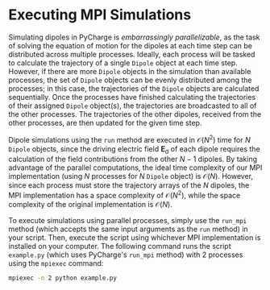 # Executing MPI Simulations
Simulating dipoles in PyCharge is _embarrassingly parallelizable_, as the task of solving the equation of motion for the dipoles at each time step can be distributed across multiple processes. Ideally, each process will be tasked to calculate the trajectory of a single `Dipole` object at each time step. However, if there are more `Dipole` objects in the simulation than available processes, the set of `Dipole` objects can be evenly distributed among the processes; in this case, the trajectories of the `Dipole` objects are calculated sequentially. Once the processes have finished calculating the trajectories of their assigned `Dipole` object(s), the trajectories are broadcasted to all of the other processes. The trajectories of the other dipoles, received from the other processes, are then updated for the given time step.

Dipole simulations using the `run` method are executed in  $\mathcal{O}(N^2)$ time for $N$ `Dipole` objects, since the driving electric field $\mathbf{E}_\mathrm{d}$ of each dipole requires the calculation of the field contributions from the other $N-1$ dipoles. By taking advantage of the parallel computations, the ideal time complexity of our MPI implementation (using $N$ processes for $N$ `Dipole` object) is $\mathcal{O}(N)$. However, since each process must store the trajectory arrays of the $N$ dipoles, the MPI implementation has a space complexity of $\mathcal{O}(N^2)$, while the space complexity of the original implementation is $\mathcal{O}(N)$.

To execute simulations using parallel processes, simply use the `run_mpi` method (which accepts the same input arguments as the `run` method) in your script. Then, execute the script using whichever MPI implementation is installed on your computer. The following command runs the script `example.py` (which uses PyCharge's `run_mpi` method) with 2 processes using the `mpiexec` command:

```bash
mpiexec -n 2 python example.py
```